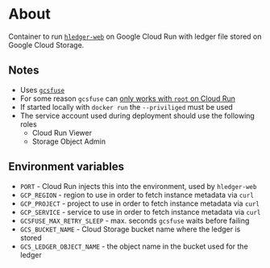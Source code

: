 # About

Container to run [`hledger-web`](https://hledger.org/1.25/hledger-web.html) on Google Cloud Run with ledger file stored on Google Cloud Storage.

## Notes

- Uses [`gcsfuse`](https://github.com/GoogleCloudPlatform/gcsfuse)
- For some reason `gcsfuse` can [only works with `root` on Cloud Run](https://serverfault.com/questions/1100860/gcsfuse-failed-to-open-dev-fuse-permission-denied)
- If started locally with `docker run` the `--priviliged` must be used
- The service account used during deployment should use the following roles
  - Cloud Run Viewer
  - Storage Object Admin

## Environment variables

- `PORT` - Cloud Run injects this into the environment, used by `hledger-web`
- `GCP_REGION` - region to use in order to fetch instance metadata via `curl`
- `GCP_PROJECT` - project to use in order to fetch instance metadata via `curl`
- `GCP_SERVICE` - service to use in order to fetch instance metadata via `curl`
- `GCSFUSE_MAX_RETRY_SLEEP` - max. seconds `gcsfuse` waits before failing
- `GCS_BUCKET_NAME` - Cloud Storage bucket name where the ledger is stored
- `GCS_LEDGER_OBJECT_NAME` - the object name in the bucket used for the ledger
